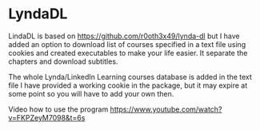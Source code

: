 # LyndaDL

LindaDL is based on https://github.com/r0oth3x49/lynda-dl but I have added an option to download list of courses specified in a text file using cookies and created executables to make your life easier. It separate the chapters and download subtitles.

The whole Lynda/LinkedIn Learning courses database is added in the text file
I have provided a working cookie in the package, but it may expire at some point so you will have to add your own then.

Video how to use the program https://www.youtube.com/watch?v=FKPZeyM7098&t=6s
